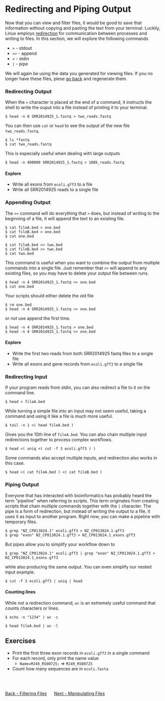 # Redirecting and Piping Output

Now that you can view and filter files, it would be good to save that information without copying and pasting the text from your terminal.
Luckily, Linux employs [redirection](https://en.wikipedia.org/wiki/Redirection_%28computing%29) for communication between processes and writing to files.
In this section, we will explore the following commands

- `>` - stdout
- `>>` - append
- `<` - stdin
- `|` - pipe

We will again be using the data you generated for viewing files.
If you no longer have these files, plese [go back](gnu_utils_02.md) and regenerate them.

### Redirecting Output

When the `>` character is placed at the end of a command, it instructs the shell to write the ouput into a file instead of printing it to your terminal.

```
$ head -n 8 SRR2014925_1.fastq > two_reads.fastq
```

You can then use `cat` or `head` to see the output of the new file `two_reads.fastq`.

```
$ ls *fastq
$ cat two_reads.fastq
```

This is especially useful when dealing with large outputs

```
$ head -n 400000 SRR2014925_1.fastq > 100k_reads.fastq
```

#### Explore

- Write all exons from `ecoli.gff3` to a file
- Write all SRR2014925 reads to a single file

### Appending Output

The `>>` command will do everything that `>` does, but instead of writing to the beginning of a file, it will append the text to an existing file.

```
$ cat fileA.bed > one.bed
$ cat fileB.bed > one.bed
$ cat one.bed

$ cat fileA.bed >> two.bed
$ cat fileB.bed >> two.bed
$ cat two.bed
```

This command is useful when you want to combine the output from multiple commands into a single file.
Just remember that `>>` will append to any existing files, so you may have to delete your output file between runs.

```
$ head -n 4 SRR2014925_1.fastq >> one.bed
$ cat one.bed
```

Your scripts should either delete the old file

```
$ rm one.bed
$ head -n 4 SRR2014925_1.fastq >> one.bed
```

or not use append the first time.

```
$ head -n 4 SRR2014925_1.fastq > one.bed
$ head -n 4 SRR2014925_1.fastq >> one.bed
```

#### Explore

- Write the first two reads from both SRR2014925 fastq files to a single file
- Write all exons and gene records from `ecoli.gff3` to a single file

### Redirecting Input

If your program reads from stdin, you can also redirect a file to it on the command line.

```
$ head < fileA.bed
```

While turning a simple file into an input may not seem useful, taking a command and using it like a file is much more useful.

```
$ tail -n 1 <( head fileA.bed )
```

Gives you the 10th line of `fileA.bed`. You can also chain multiple input redirections together to process complex workflows.

```
$ head <( uniq <( cut -f 3 ecoli.gff3 ) )
```

Some commands also accept multiple inputs, and redirection also works in this case.

```
$ head <( cat fileA.bed ) <( cat fileB.bed )
```

### Piping Output

Everyone that has interacted with bioinformatics has probably heard the term "pipeline" when referring to scripts.
This term originates from creating scripts that chain multiple commands together with the `|` character.
The pipe is a form of redirection, but instead of writing the output to a file, it uses it as input to another program.
Right now, you can make a pipeline with temporary files.

```
$ grep "NZ_CP013024.1" ecoli.gff3 > NZ_CP013024.1.gff3
$ grep "exon" NZ_CP013024.1.gff3 > NZ_CP013024.1_exons.gff3
```

But pipes allow you to simplify your workflow down to

```
$ grep "NZ_CP013024.1" ecoli.gff3 | grep "exon" NZ_CP013024.1.gff3 > NZ_CP013024.1_exons.gff3
```

while also producing the same output. You can even simplify our nested input example.

```
$ cut -f 3 ecoli.gff3 | uniq | head
```

#### Counting lines

While not a redirection command, `wc` is an extremely useful command that counts characters or lines.

```
$ echo -n "1234" | wc -c
```

```
$ head fileA.bed | wc -l
```

## Exercises
- Print the first three exon records in `ecoli.gff3` in a single command
- For each record, only print the name value
  - `Name=MJ49_RS00725;` => `MJ49_RS00725`
- Count how many sequences are in `ecoli.fasta`
<br>
<br>

[Back - Filtering Files](gnu_utils_03.md) &nbsp;&nbsp;&#151;&nbsp;&nbsp; [Next - Manipulating Files](gnu_utils_05.md)
